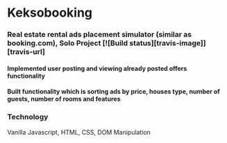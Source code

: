 # Keksobooking
### Real estate rental ads placement simulator (similar as booking.com), Solo Project [![Build status][travis-image]][travis-url]

#### Implemented user posting and viewing already posted offers functionality 
#### Built functionality which is sorting ads by price, houses type, number of guests, number of rooms and features

### Technology
Vanilla Javascript, HTML, CSS, DOM Manipulation
